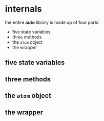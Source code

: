# internals

the entire **auto** library is made up of four parts:

 - five state variables
 - three methods
 - the `atom` object
 - the wrapper

## five state variables

## three methods

## the `atom` object

## the wrapper